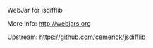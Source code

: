 WebJar for jsdifflib

More info: http://webjars.org

Upstream: https://github.com/cemerick/jsdifflib
